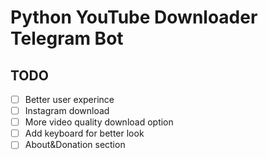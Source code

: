 # Python YouTube Downloader Telegram Bot


## TODO
- [ ] Better user experince
- [ ] Instagram download
- [ ] More video quality download option
- [ ] Add keyboard for better look
- [ ] About&Donation section 